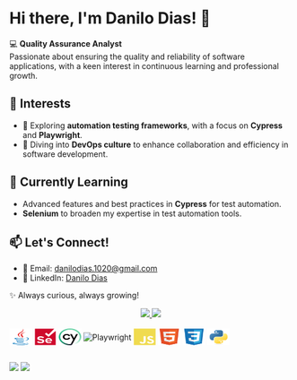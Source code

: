 # Hi there, I'm Danilo Dias! 👋

💻 **Quality Assurance Analyst**  
Passionate about ensuring the quality and reliability of software applications, with a keen interest in continuous learning and professional growth.

## 👀 Interests
- 🌟 Exploring **automation testing frameworks**, with a focus on **Cypress** and **Playwright**.  
- 🚀 Diving into **DevOps culture** to enhance collaboration and efficiency in software development.  

## 🌱 Currently Learning
- Advanced features and best practices in **Cypress** for test automation.  
- **Selenium** to broaden my expertise in test automation tools.  

## 📫 Let's Connect!
- 📧 Email: [danilodias.1020@gmail.com](mailto:danilodias.1020@gmail.com)  
- 💼 LinkedIn: [Danilo Dias](https://www.linkedin.com/in/danilodiasqa/)  

✨ Always curious, always growing!



<div align="center">
  <a href="https://github.com/danipompeudetoledo">
    <img height="180em" src="https://github-readme-stats-git-masterrstaa-rickstaa.vercel.app/api?username=danipompeudetoledo&show_icons=true&theme=dracula&include_all_commits=true&count_private=true"/>
    <img height="180em" src="https://github-readme-stats-git-masterrstaa-rickstaa.vercel.app/api/top-langs/?username=danipompeudetoledo&layout=compact&langs_count=7&theme=dracula"/>
  </a>
</div>

<div style="display: inline_block"><br>
  
</div>
<img align="center" alt="Java" height="30" width="40" src="https://raw.githubusercontent.com/devicons/devicon/master/icons/java/java-original.svg">
  <img align="center" alt="Selenium" height="30" width="40" src="https://raw.githubusercontent.com/devicons/devicon/master/icons/selenium/selenium-original.svg">
  <img align="center" alt="Cypress" height="30" width="40" src="https://raw.githubusercontent.com/devicons/devicon/master/icons/cypressio/cypressio-original.svg">
  <img align="center" alt="Playwright" height="30" width="40" src="https://playwright.dev/img/playwright-logo.svg">
  <img align="center" alt="JS" height="30" width="40" src="https://raw.githubusercontent.com/devicons/devicon/master/icons/javascript/javascript-plain.svg">
  <img align="center" alt="HTML" height="30" width="40" src="https://raw.githubusercontent.com/devicons/devicon/master/icons/html5/html5-original.svg">
  <img align="center" alt="CSS" height="30" width="40" src="https://raw.githubusercontent.com/devicons/devicon/master/icons/css3/css3-original.svg">
  <img align="center" alt="Python" height="30" width="40" src="https://raw.githubusercontent.com/devicons/devicon/master/icons/python/python-original.svg">
</div>
  
  
  
   ##
<div>
   
 	
  
  <a href = "mailto:danilodias.1020@gmail.com"><img src="https://img.shields.io/badge/-Gmail-%23333?style=for-the-badge&logo=gmail&logoColor=white" target="_blank"></a>
  <a href="https://www.linkedin.com/in/danilo1990/" target="_blank"><img src="https://img.shields.io/badge/-LinkedIn-%230077B5?style=for-the-badge&logo=linkedin&logoColor=white" target="_blank"></a>
</div>
    
